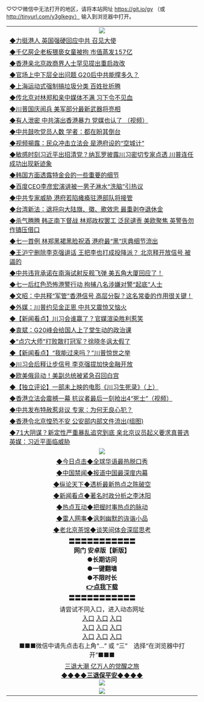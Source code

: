 
♡♡♡微信中无法打开的地区，请将本站网址 https://git.io/gy （或 http://tinyurl.com/y3glkegv） 输入到浏览器中打开。 

<table>
   <tr>
    <td align=center><img src="https://github.com/gyhhx/image-upload/blob/master/20190701.jpg" /></td>
  </tr>
   <tr>
<td align=left>
<a href="https://xvery.li/oo.aspx?name=c1048521&key=lvvdiyawanfwimxk&from=gy">◆力挺港人 英国强硬回应中共 召见大使</a><br/></td>
  </tr>
  <tr>
<td align=left>
<a href="https://xvery.li/oo.aspx?name=c1048493&key=lvvdiyawanfwimxk&from=gy">◆千亿房企老板猥亵女童被拘 市值蒸发157亿</a><br/></td>
 </tr>
  <tr>
<td align=left>
<a href="https://xvery.li/oo.aspx?name=c1048568&key=lvvdiyawanfwimxk&from=gy">◆香港亲北京政商界人士罕见提出重启政改</a><br/></td>
 </tr>
   <tr>
<td align=left>
<a href="https://xvery.li/oo.aspx?name=c1048411&key=lvvdiyawanfwimxk&from=gy">◆官场上中下层全出问题 G20后中共能撑多久？</a><br/></td>
   </tr> 
  <tr>
<td align=left>
<a href="https://xvery.li/oo.aspx?name=c1048522&key=lvvdiyawanfwimxk&from=gy">◆上海运动式强制搞垃圾分类 百姓批折腾</a><br/></td>
  </tr> 
 <tr>
<td align=left>
<a href="https://xvery.li/oo.aspx?name=c1048494&key=lvvdiyawanfwimxk&from=gy">◆传北京对林郑和亲中媒体不满 习下令不见血</a><br/>
</td>
   </tr>
 <tr>
<td align=left>
<a href="https://xvery.li/oo.aspx?name=c1048575&key=lvvdiyawanfwimxk&from=gy">◆川普国庆阅兵 美军部分最新武器将亮相</a><br/></td>
  </tr>
  <tr>
<td align=left>
<a href="https://xvery.li/oo.aspx?name=c1048579&key=lvvdiyawanfwimxk&from=gy">◆有人泄密 中共演出香港暴力 党媒也认了 （视频）</a><br/></td>
 </tr>
   <tr>
<td align=left>
<a href="https://xvery.li/oo.aspx?name=c1048545&key=lvvdiyawanfwimxk&from=gy">◆中共鼓吹党员人数 学者：都在盼其倒台</a><br/>
</td>
   </tr>
 <tr>
<td align=left>
<a href="https://xvery.li/oo.aspx?name=http://www.soundofhope.org/gb/2019/07/02/n3001357.html&key=lvvdiyawanfwimxk&from=gy">◆视频揭露：民众冲击立法会 是港府设的“空城计”</a><br/></td>
  </tr>
  <tr>
<td align=left>
<a href="https://xvery.li/oo.aspx?name=c1048480&key=lvvdiyawanfwimxk&from=gy">◆敏感时刻习近平出招清党？纳瓦罗披露川习密切专家点透 川普连任成功出现新迹象</a><br/></td>
 </tr>
  <tr>
<td align=left>
<a href="https://xvery.li/oo.aspx?name=c1048558&key=lvvdiyawanfwimxk&from=gy">◆韩国方面透露特金会的一些重要的细节</a><br/></td>
 </tr>
   <tr>
<td align=left>
<a href="https://xvery.li/oo.aspx?name=c1048561&key=lvvdiyawanfwimxk&from=gy">◆百度CEO李彦宏演讲被一男子淋水“洗脑”引热议</a><br/></td>
   </tr> 
  <tr>
<td align=left>
<a href="https://xvery.li/oo.aspx?name=c1048572&key=lvvdiyawanfwimxk&from=gy">◆中共专家威胁 港府若陷瘫痪驻港部队将接管</a><br/></td>
  </tr> 
 <tr>
<td align=left>
<a href="https://xvery.li/oo.aspx?name=c1048564&key=lvvdiyawanfwimxk&from=gy">◆台湾新法：退将向大陆旗、徽、歌效忠 最重剥夺退休金</a><br/>
</td>
   </tr>
 <tr>
<td align=left>
<a href="https://xvery.li/oo.aspx?name=c1048481&key=lvvdiyawanfwimxk&from=gy">◆杀气腾腾 韩正南下督战 林郑政权罢工 泛民谴责 美欧聚焦 英警告勿作镇压借口</a><br/>
</td>
   </tr>
 <tr>
<td align=left>
<a href="https://xvery.li/oo.aspx?name=c1048485&key=lvvdiyawanfwimxk&from=gy">◆七一首例 林郑黑裙黑脸祝酒 港府最“黑”庆典细节流出</a><br/></td>
  </tr>
  <tr>
<td align=left>
<a href="https://xvery.li/oo.aspx?name=c1048581&key=lvvdiyawanfwimxk&from=gy">◆王沪宁删除李克强讲话 王把李也打成投降派？ 北京释开放信号 被逼的</a><br/></td>
 </tr>
   <tr>
<td align=left>
<a href="https://xvery.li/oo.aspx?name=c1048514&key=lvvdiyawanfwimxk&from=gy">◆中共违背承诺在南海试射反舰飞弹 美五角大厦回应了！</a><br/>
</td>
   </tr>
 <tr>
<td align=left>
<a href="https://xvery.li/oo.aspx?name=c1048555&key=lvvdiyawanfwimxk&from=gy">◆七一后红色恐怖港警行动 拘捕八名涉嫌对警“起底”人士</a><br/>
</td>
</tr> 
<tr>
<td align=left>
<a href="https://xvery.li/oo.aspx?name=c1048596&key=lvvdiyawanfwimxk&from=gy">◆文昭：中共释“军管”香港信号 高层分裂？这名常委的作用很关键！</a><br/>
</td>       
</tr> 
   <tr>
<td align=left>
<a href="https://xvery.li/oo.aspx?name=c1048211&key=lvvdiyawanfwimxk&from=gy">◆外媒：川普约见金正恩 中共又震惊又恼火</a><br/></td>
  </tr>
  <tr>
<td align=left>
<a href="https://xvery.li/oo.aspx?name=c1048215&key=lvvdiyawanfwimxk&from=gy">◆【新闻看点】川习会谁赢了？官媒渲染胜利惹笑</a><br/></td>
 </tr>
  <tr>
<td align=left>
<a href="https://xvery.li/oo.aspx?name=c1048144&key=lvvdiyawanfwimxk&from=gy">◆袁斌：G20峰会给国人上了堂生动的政治课</a><br/></td>
 </tr>
   <tr>
<td align=left>
<a href="https://xvery.li/oo.aspx?name=c1048286&key=lvvdiyawanfwimxk&from=gy">◆“点穴大师”打败散打冠军？徐晓冬讽太假了</a><br/></td>
   </tr> 
  <tr>
<td align=left>
<a href="https://xvery.li/oo.aspx?name=c1048240&key=lvvdiyawanfwimxk&from=gy">◆【新闻看点】“我能过来吗？”川普惊世之举</a><br/></td>
  </tr> 
 <tr>
<td align=left>
<a href="https://xvery.li/oo.aspx?name=c1048266&key=lvvdiyawanfwimxk&from=gy">◆川习会后释让步信号 李克强提加快金融开放</a><br/>
</td>
   </tr>
 <tr>
<td align=left>
<a href="https://xvery.li/oo.aspx?name=http://www.soundofhope.org/gb/2019/07/02/n3002899.html&key=lvvdiyawanfwimxk&from=gy">◆欧美俄异动！美副总统被紧急召回白宫</a><br/></td>
  </tr>
  <tr>
<td align=left>
<a href="https://xvery.li/oo.aspx?name=c1048201&key=lvvdiyawanfwimxk&from=gy">◆【独立评论】一部未上映的电影《川习生死录》（上）</a><br/></td>
 </tr>
   <tr>
<td align=left>
<a href="https://xvery.li/oo.aspx?name=https://www.ntdtv.com/gb/2019/07/02/a102614185.html&key=lvvdiyawanfwimxk&from=gy">◆香港立法会震撼一幕 抗议者最后一刻抢出4“死士”（视频）</a><br/>
</td>
   </tr>
 <tr>
<td align=left>
<a href="https://xvery.li/oo.aspx?name=https://www.ntdtv.com/gb/2019/07/03/a102614499.html&key=lvvdiyawanfwimxk&from=gy">◆中共发布特赦惹非议 专家：为何无良心犯？</a><br/></td>
  </tr>
  <tr>
<td align=left>
<a href="https://xvery.li/oo.aspx?name=http://www.secretchina.com/news/gb/2019/07/02/898949.html&key=lvvdiyawanfwimxk&from=gy">◆香港令北京惶恐不安 公安部内部文件流出(组图)</a><br/></td>
 </tr>
  <tr>
<td align=left>
<a href="https://xvery.li/oo.aspx?name=c1048209&key=lvvdiyawanfwimxk&from=gy">◆71大阴谋？新定性严重暴乱追究到底 亲北京议员起义要求真普选 英媒：习近平面临威胁</a><br/></td>
 </tr> 
   <tr>
    <td align=center><img src="https://github.com/gyhhx/image-upload/blob/master/%E7%BD%91%E9%97%A8%E6%96%B0%E9%97%BB1.jpg" /></td>
  </tr>
   <tr>
   <td align=center> 
<a href="https://xvery.li/oo.aspx?name=c816850&key=lvvdiyawanfwimxk&from=gy&tag=9877">◆今日点击◆全球华语最热脱口秀</a><br/>
    </td>
  </tr>
  <tr>
  <td align=center>
<a href="https://xvery.li/oo.aspx?name=c816860&key=lvvdiyawanfwimxk&from=gy&tag=99733110">◆中国禁闻◆报道中国最深度内幕</a><br/>
   </tr>
  <tr>
     <td align=center>
<a href="https://xvery.li/oo.aspx?name=c816855&key=lvvdiyawanfwimxk&from=gy&tag=997110">◆纵论天下◆透析最新热点之陈破空</a><br/>
   </tr>
   <tr>
      <td align=center>
<a href="https://xvery.li/oo.aspx?name=c838308&key=lvvdiyawanfwimxk&from=gy&tag=9973110">◆新闻看点◆著名时政分析之李沐阳</a><br/>
   </tr>
   <tr>
     <td align=center>
<a href="https://xvery.li/oo.aspx?name=c816852&key=lvvdiyawanfwimxk&from=gy&tag=9733110">◆热点互动◆把握时事热点的脉动</a><br/>
   </tr>
   <tr>
      <td align=center>
<a href="https://xvery.li/oo.aspx?name=c816694&key=lvvdiyawanfwimxk&from=gy&tag=93310">◆雷人网事◆讽刺幽默的诙谐小品</a><br/>
   </tr>
   <tr>
    <td align=center>
<a href="https://xvery.li/oo.aspx?name=c816650&key=lvvdiyawanfwimxk&from=gy&tag=9973110">◆老北京茶馆◆谈笑间体会深层思考</a><br/>
   </tr>
  <tr>
    <td align=center>
 <b>〓〓〓〓〓〓〓〓〓〓〓<br/>网门 安卓版【新版】<br/> ●长期访问<br/> ●一键翻墙<br/>  ●不限时长<br/> 
 <a href="https://share.weiyun.com/5FMRSuD">👉<b>点我下载</a><br/>〓〓〓〓〓〓〓〓〓〓〓<br/>
    </td>
    </tr>
   <tr>
    <td align=center>请尝试不同入口，进入动态网址<br/>
      <a href="https://s3.us-east-2.amazonaws.com/ogateo/show.htm">入口</a>
      <a href="https://s3.ca-central-1.amazonaws.com/ogatec/show.htm">入口</a>
      <a href="https://s3.ap-southeast-2.amazonaws.com/ogatey/show.htm">入口</a><br/>
      <a href="https://s3.ap-northeast-2.amazonaws.com/ogates/show.htm">入口</a>
      <a href="https://s3.eu-central-1.amazonaws.com/ogatef/show.htm">入口</a>
      <a href="https://s3.ap-south-1.amazonaws.com/ogatem/show.htm">入口</a><br/>
      <a href="https://s3-us-west-1.amazonaws.com/ogaten/show.htm">入口</a>
      <a href="https://s3.eu-west-2.amazonaws.com/ogatel/show.htm">入口</a>
      <a href="https://s3.ap-northeast-1.amazonaws.com/ogatet/show.htm">入口</a><br/>
      ■■■微信中请先点击右上角“...” 或 “三”　选择“在浏览器中打开”■■■<b><br/>
    </td>
  </tr>
  <tr>  
  <td align=center>
  <a href="http://ctbtfdoocixoa.global.ssl.fastly.net/oo.aspx?name=c894205&key=ofejcfaxcltk&from=gy&tag=9973110">三退大潮 亿万人的觉醒之旅</a><br/>
      <a href="http://ctbtfdoocixoa.global.ssl.fastly.net/oo.aspx?name=ogQuit.aspx&key=ofejcfaxcltk&from=gy"><b>◆◆◆◆三退保平安◆◆◆◆<br/></a>
      <img src="https://github.com/gyhhx/image-upload/blob/master/3t.jpg" /><br/>
      </td>
  </tr>
   <tr>
    <td align=center><img src="https://raw.githubusercontent.com/oGate2/Up/master/oGate_640.jpg"/></td>
  </tr>
</table>

